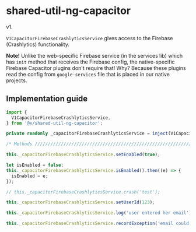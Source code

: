 # shared-util-ng-capacitor

v1.

`V1CapacitorFirebaseCrashlyticsService` gives access to the Firebase (Crashlytics) functionality.

**Note!** Unlike the web-specific Firebase service (in the services lib) which has `init` method that receives the Firebase config, the native-specific Firebase Capacitor plugins don't require that! Why? Because these plugins read the config from `google-services` file that is placed in our native projects.

## Implementation guide

```ts
import {
  V1CapacitorFirebaseCrashlyticsService,
} from '@x/shared-util-ng-capacitor';

private readonly _capacitorFirebaseCrashlyticsService = inject(V1CapacitorFirebaseCrashlyticsService);

/* Methods ////////////////////////////////////////////////////////////////// */

this._capacitorFirebaseCrashlyticsService.setEnabled(true);

let isEnabled = false;
this._capacitorFirebaseCrashlyticsService.isEnabled().then((e) => {
  isEnabled = e;
});

// this._capacitorFirebaseCrashlyticsService.crash('test');

this._capacitorFirebaseCrashlyticsService.setUserId(123);

this._capacitorFirebaseCrashlyticsService.log('user entered her email');

this._capacitorFirebaseCrashlyticsService.recordException('email could not be sent to server');
```
